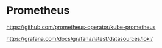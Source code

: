 ﻿# Prometheus

https://github.com/prometheus-operator/kube-prometheus

https://grafana.com/docs/grafana/latest/datasources/loki/